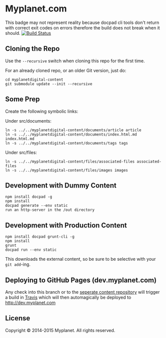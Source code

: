 # Myplanet.com   

This badge may not represent reality because docpad cli tools don't return with correct exit codes on errors therefore the build does not break when it should.
[![Build Status](https://travis-ci.org/myplanetdigital/myplanetdigital.svg?branch=develop)](https://travis-ci.org/myplanetdigital/myplanetdigital)

## Cloning the Repo

Use the `--recursive` switch when cloning this repo for the first time.

For an already cloned repo, or an older Git version, just do:

```
cd myplanetdigital-content
git submodule update --init --recursive
```

## Some Prep

Create the following symbolic links:

Under src/documents:

```
ln -s ../../myplanetdigital-content/documents/article article
ln -s ../../myplanetdigital-content/documents/index.html.md index.html.md
ln -s ../../myplanetdigital-content/documents/tags tags
```

Under src/files:

```
ln -s ../../myplanetdigital-content/files/associated-files associated-files
ln -s ../../myplanetdigital-content/files/images images
```

## Development with Dummy Content 
	     
	npm install docpad -g  
	npm install
	docpad generate --env static
	run an http-server in the /out directory

## Development with Production Content

	npm install docpad grunt-cli -g
	npm install
	grunt
	docpad run --env static
 
This downloads the external content, so be sure to be selective with your `git add`-ing.

## Deploying to GitHub Pages (dev.myplanet.com)

Any check into this branch or to the [seperate content repository](https://github.com/myplanetdigital/myplanetdigital-content) will trigger a build in [Travis](https://travis-ci.org/) which will then automagically be deployed to http://dev.myplanet.com

## License 

Copyright © 2014-2015 Myplanet. All rights reserved.
 
 
